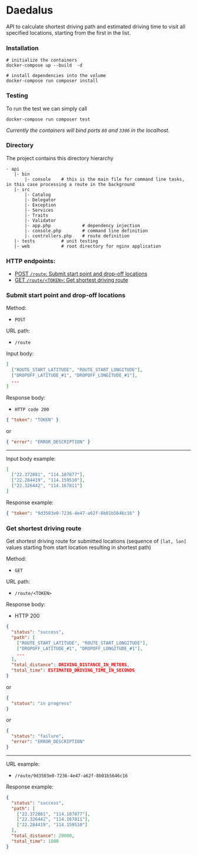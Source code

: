 Daedalus
========

API to calculate shortest driving path and estimated driving time to visit all specified locations, starting from the first in the list.

### Installation

```
# initialize the containers
docker-compose up --build  -d

# install dependencies into the volume
docker-compose run composer install
```

### Testing 

To run the test we can simply call

```
docker-compose run composer test
```

*Currently the containers will bind ports `80` and `3306` in the localhost.*

### Directory

The project contains this directory hierarchy

```
- api
   |- bin
       |- console    # this is the main file for command line tasks, in this case processing a route in the background
   |- src
       |- Catalog
       |- Delegator
       |- Exception
       |- Services
       |- Traits
       |- Validator
       |- app.php            # dependency injection
       |- console.php        # command line definition
       |- controllers.php    # route definition
   |- tests          # unit testing
   |- web            # root directory for nginx application
```

### HTTP endpoints:

- [POST `/route`: Submit start point and drop-off locations](#submit-start-point-and-drop-off-locations)
- [GET `/route/<TOKEN>`: Get shortest driving route](#get-shortest-driving-route)

### Submit start point and drop-off locations

Method:
 - `POST`

URL path:
 - `/route`

Input body:

```json
[
  ["ROUTE_START_LATITUDE", "ROUTE_START_LONGITUDE"],
  ["DROPOFF_LATITUDE_#1", "DROPOFF_LONGITUDE_#1"],
  ...
]
```

Response body:
 - `HTTP code 200`

```json
{ "token": "TOKEN" }
```

or

```json
{ "error": "ERROR_DESCRIPTION" }
```

---

Input body example:

```json
[
  ["22.372081", "114.107877"],
  ["22.284419", "114.159510"],
  ["22.326442", "114.167811"]
]
```

Response example:

```json
{ "token": "9d3503e0-7236-4e47-a62f-8b01b5646c16" }
```

### Get shortest driving route
Get shortest driving route for submitted locations (sequence of `[lat, lon]` values starting from start location resulting in shortest path)

Method:
- `GET`

URL path:
- `/route/<TOKEN>`

Response body:
- HTTP 200

```json
{
  "status": "success",
  "path": [
    ["ROUTE_START_LATITUDE", "ROUTE_START_LONGITUDE"],
    ["DROPOFF_LATITUDE_#1", "DROPOFF_LONGITUDE_#1"],
    ...
  ],
  "total_distance": DRIVING_DISTANCE_IN_METERS,
  "total_time": ESTIMATED_DRIVING_TIME_IN_SECONDS
}
```
or

```json
{
  "status": "in progress"
}
```
or

```json
{
  "status": "failure",
  "error": "ERROR_DESCRIPTION"
}
```

---

URL example:
 - `/route/9d3503e0-7236-4e47-a62f-8b01b5646c16`

Response example:
```json
{
  "status": "success",
  "path": [
    ["22.372081", "114.107877"],
    ["22.326442", "114.167811"],
    ["22.284419", "114.159510"]
  ],
  "total_distance": 20000,
  "total_time": 1800
}
```
